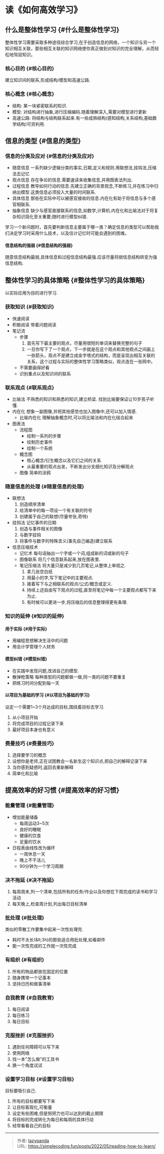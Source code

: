 # 读《如何高效学习》


## 什么是整体性学习 {#什么是整体性学习}

整体性学习需要采取多种途径综合学习,在于创造信息的网络，一个知识与另一个知识相互关联，那些相互关联的知识网络使你真正做到对知识的完全理解，从而轻松地驾驭知识。


### 核心目的 {#核心目的}

建立知识间的联系,形成结构/模型和高速公路.


### 核心概念 {#核心概念}

-   结构: 某一块紧密联系的知识.
-   模型: 对结构进行抽象,进行压缩编码.随着理解深入,需要对模型进行更新
-   高速公路: 将结构与结构联系起来.有一些成熟结构(感知结构,关系结构,基础数学结构)可资利用.


## 信息的类型 {#信息的类型}


### 信息的分类及应对 {#信息的分类及应对}

-   随意信息
    一系列缺少逻辑分类的事实,日期,定义和规则.用联想法,挂钩法,压缩法去记忆
-   观点信息
    存在争论的信息.需要速读来收集信息,并用图表法列出.
-   过程信息
    教导如何行动的信息.先建立正确的背景观念,不断练习,并在练习中归纳出模型.这类信息必须投入大量的时间联系.
-   具体信息
    那些在实际中可以被感官接收的信息.内在化有助于将信息与多个感官相联系.
-   抽象信息
    缺少与感官直接联系的信息,如数学,计算机.内在化和比喻法对于将复杂知识简化至关重要;随时进行模型纠错.

学习一个新问题时，首先要判断信息主要属于哪一类？确定信息的类型可以帮助我们决定学习时采用什么技术，以及估计记忆时可能会遇到的困难。


#### 信息结构的强弱 {#信息结构的强弱}

随意信息结构最弱,具体信息和过程信息结构最强.应该尽量将弱信息结构转变为强信息结构.


## 整体性学习的具体策略 {#整体性学习的具体策略}

以实际应用为目的进行学习.


### 获取知识 {#获取知识}

-   快速阅读
-   积极阅读
    带着问题阅读
-   笔记流
    -   步骤
        1.  首先写下最主要的观点，尽量用很短的单词来替换完整的句子
        2.  一旦你写下了一个观点，下一步就是在这个观点和其他观点之间画上一些箭头，观点不是建立成金字塔式的结构，而是呈现出相互关联的关系，这个过程与实际的整体性学习策略类似，观点连在一张网中。
    -   不需要画得好看
    -   识别重点以及知识间的联系


### 联系观点 {#联系观点}

-   比喻法
    不熟悉的知识和熟悉的知识,建立桥梁.
    找到比喻要保证让10岁孩子听懂.
-   内在化
    想象一副图像,并把其他感觉也加入图像中,还可以加入情感.
    -   比喻内在化
        理解抽象概念时,可以将比喻法和内在化结合起来
-   图表法
    -   流程图
        -   绘制一系列的步骤
        -   绘制历史事件
        -   绘制一个系统
    -   概念图
        -   核心概念/衍生概念以及它们之间的关系
        -   从最重要的观点出发，不断发出分支细化知识及分解观点
    -   图像
        简单的涂鸦


### 随意信息的处理 {#随意信息的处理}

-   联想法
    1.  创造顺序清单
    2.  给清单中的每一项设一个有关联的符号
    3.  创建属于自己的联想(尽量夸张,奇特)
-   挂钩法
    记忆事件的日期
    1.  创造与事件相关的图像
    2.  与数字挂钩
    3.  将事件与数字的特殊含义(事先自己编造)建立联系
-   信息压缩技术
    -   记忆术
        每句话抽出一个字或一个词,组成新的词或新的句子
    -   图像联系
        将几个信息联系起来,放在图表里.
    -   笔记压缩法
        将大量只是减少到几页笔记,从整体上审视之.
        1.  拿几张空白纸
        2.  用最小的字,写下笔记中的主要观点.
        3.  接着写下与之相联系的观点/公式/概念或定义.
        4.  持续上述自由写下观点的过程,直至将笔记中每一个主要观点都写下来为止.
        5.  有时候可以更进一步,将压缩后的信息整理得更有条理.


### 知识的延伸 {#知识的延伸}


#### 用于实际 {#用于实际}

-   用编程思想解决生活中的问题
-   用会计学管理个人财务


#### 模型纠错 {#模型纠错}

-   在实践中发现问题,改进自己的模型.
-   散弹枪策略
    每种类型的问题都做一做,同一类的问题不要重复
-   把练习时间分配到每一天


#### 以项目为基础的学习 {#以项目为基础的学习}

设定一个需要1~3个月达成的目标,围绕着目标去学习.

1.  从小项目开始
2.  将完成项目的过程记录下来
3.  最好项目本身也有意义


### 费曼技巧 {#费曼技巧}

1.  选择要学习的概念
2.  设想你是老师,正在试图教会一名新生这个知识点,把自己的解释记录下来
3.  当你感到疑惑时,返回去重新解释
4.  简单化和比喻


## 提高效率的好习惯 {#提高效率的好习惯}


### 能量管理 {#能量管理}

-   增加能量储备
    -   每周运动3~5次
    -   良好的睡眠
    -   健康的饮食
    -   足量的饮水
-   日程表由线性改为循环
    -   一周休息一天
    -   晚上不干活儿
    -   90分钟为一个学习周期


### 决不拖延 {#决不拖延}

1.  每周周末,列一个清单,包括所有的任务/作业以及你想在下周完成的读书和学习活动
2.  每天晚上,检查周计划,列出每日目标清单


### 批处理 {#批处理}

类似的零散工作要集中起来一次性处理完.

-   耗时不太长(&amp;lt;3h)的那些适合用批处理,如看邮件
-   能一次性完成的工作就一次性完成


### 有组织 {#有组织}

1.  所有的物品都放在固定的位置
2.  随身携带一个记事本
3.  坚持日历和做事清单


### 自我教育 {#自我教育}

1.  每日阅读
2.  每日练习
3.  每日目标


### 克服挫折 {#克服挫折}

1.  遇到任何障碍可以写下来
2.  使用网络
3.  找一本&#34;怎么做&#34;的工具书
4.  换一个角度试试


### 设置学习目标 {#设置学习目标}

目标要吸引自己.

1.  所有的目标都要写下来
2.  让目标客观化,可衡量
3.  设定有些困难,但是努把力也可以达到的截止期限
4.  将目标的完成转化为每日和每周的具体行动
5.  经常看看自己的目标


---

> 作者: [lazypanda](https://github.com/wanghuibin0)  
> URL: https://simplecoding.fun/posts/2022/05/reading-how-to-learn/  

